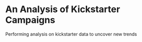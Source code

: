 # An Analysis of Kickstarter Campaigns
Performing analysis on kickstarter data to uncover new trends
